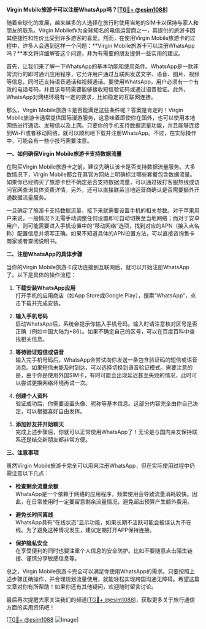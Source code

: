 **Virgin Mobile旅游卡可以注册WhatsApp吗？[[TG💪+ @esim1088](https://t.me/s/esim1088)]**

随着全球化的发展，越来越多的人选择在旅行时使用当地的SIM卡以保持与家人和朋友的联系。Virgin Mobile作为全球知名的电信运营商之一，其提供的旅游卡因其便捷性和性价比受到许多游客的喜爱。然而，在使用Virgin Mobile旅游卡的过程中，许多人会遇到这样一个问题：**Virgin Mobile旅游卡可以注册WhatsApp吗？**本文将详细解答这个问题，并为有需要的朋友提供一些实用的建议。

首先，让我们来了解一下WhatsApp的基本功能和使用条件。WhatsApp是一款非常流行的即时通讯应用程序，它允许用户通过互联网发送文字、语音、图片、视频等信息，同时还支持语音通话和视频通话。要使用WhatsApp，用户必须有一个有效的电话号码，并且该号码需要能够接收短信验证码或通过语音验证。此外，WhatsApp对网络环境有一定的要求，比如稳定的互联网连接。

那么，Virgin Mobile旅游卡是否能满足这些条件呢？答案是肯定的！Virgin Mobile旅游卡通常提供国际漫游服务，这意味着即使你在国外，也可以使用本地网络进行通话、发短信以及上网。只要你的手机支持数据流量功能，并且能够连接到Wi-Fi或者移动网络，就可以顺利地下载并注册WhatsApp。不过，在实际操作中，可能会有一些小技巧需要注意。

**一、如何确保Virgin Mobile旅游卡支持数据流量**

在购买Virgin Mobile旅游卡之前，建议先确认该卡是否支持数据流量服务。大多数情况下，Virgin Mobile都会在其官方网站上明确标注哪些套餐包含数据流量。如果你已经购买了旅游卡但不确定是否支持数据流量，可以通过拨打客服热线或访问官网查询具体资费详情。另外，还可以直接联系当地运营商确认是否需要额外开通数据流量服务。

一旦确定了旅游卡支持数据流量，接下来就需要设置手机的相关参数。对于苹果用户来说，一般情况下无需手动调整任何设置即可自动切换至当地网络；而对于安卓用户，则可能需要进入手机设置中的“移动网络”选项，找到对应的APN（接入点名称）配置信息并填写正确。如果不知道具体的APN设置方法，可以直接咨询售卡商家或者查阅说明书。

**二、注册WhatsApp的具体步骤**

当你的Virgin Mobile旅游卡成功连接到互联网后，就可以开始注册WhatsApp了。以下是具体的操作流程：

1. **下载安装WhatsApp应用**  
   打开手机的应用商店（如App Store或Google Play），搜索“WhatsApp”，点击下载并完成安装。

2. **输入手机号码**  
   启动WhatsApp后，系统会提示你输入手机号码。输入时请注意核对区号是否正确（例如中国大陆为+86）。如果不确定自己的区号，可以在百度百科中查找相关信息。

3. **等待验证短信或语音**  
   输入完手机号码后，WhatsApp会尝试向你发送一条包含验证码的短信或语音消息。如果短信未能及时到达，可以选择切换到语音验证模式。需要注意的是，由于你是使用外国SIM卡，有时可能会出现延迟甚至失败的情况，此时可以尝试更换网络环境再试一次。

4. **创建个人资料**  
   验证成功后，你需要设置头像、昵称等基本信息。这部分内容完全由你自己决定，可以根据喜好自由发挥。

5. **添加好友并开始聊天**  
   完成上述步骤后，你就可以正常使用WhatsApp了！无论是与国内亲友保持联系还是结交新朋友都非常方便。

**三、注意事项**

虽然Virgin Mobile旅游卡完全可以用来注册WhatsApp，但在实际使用过程中仍需注意以下几点：

- **检查剩余流量余额**  
  WhatsApp是一个依赖于网络的应用程序，频繁使用会导致流量消耗较快。因此，在日常使用时一定要留意剩余流量情况，避免超出预算产生额外费用。

- **避免长时间离线**  
  WhatsApp具有“在线状态”显示功能，如果长期不活跃可能会被误认为不在线。为了避免这种情况发生，建议定期打开APP保持连接。

- **保护隐私安全**  
  在享受便利的同时也要注重个人信息的安全防护。比如不要随意点击陌生链接、谨慎分享敏感信息等。

总之，Virgin Mobile旅游卡完全可以满足你使用WhatsApp的需求。只要按照上述步骤正确操作，并合理规划流量使用，就能轻松实现跨国沟通无障碍。希望这篇文章对你有所帮助！如果你还有其他疑问，欢迎随时留言讨论。

最后再次提醒大家关注我们的频道[[TG💪+ @esim1088](https://t.me/s/esim1088)]，获取更多关于旅行通信方面的实用资讯吧！  

[[TG💪+ @esim1088](https://t.me/s/esim1088) ![Image](https://i.postimg.cc/4NQfJmqS/Snipaste-2025-05-13-00-14-12.png)]